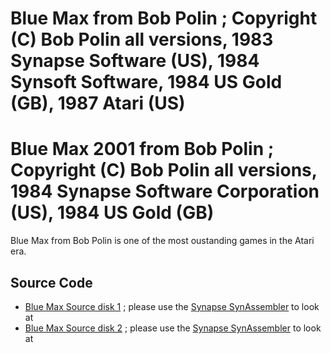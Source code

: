 # Blue Max from Bob Polin ; Copyright (C) Bob Polin all versions, 1983 Synapse Software (US), 1984 Synsoft Software, 1984 US Gold (GB), 1987 Atari (US)  
# Blue Max 2001 from Bob Polin ; Copyright (C) Bob Polin all versions, 1984 Synapse Software Corporation (US), 1984 US Gold (GB)  
Blue Max from Bob Polin is one of the most oustanding games in the Atari era.  
## Source Code  
- [Blue Max Source disk 1](attachments/Blue_Max_Source_disk_1.atr) ; please use the [Synapse SynAssembler](https://atariwiki.org/wiki/Wiki.jsp?page=Synapse%20Assembler) to look at  
- [Blue Max Source disk 2](attachments/Blue_Max_Source_disk_2.atr) ; please use the [Synapse SynAssembler](https://atariwiki.org/wiki/Wiki.jsp?page=Synapse%20Assembler) to look at  
  
  

